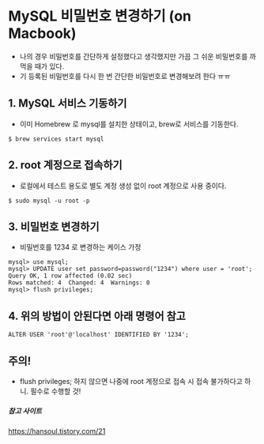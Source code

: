 # MySQL 비밀번호 변경하기 (on Macbook)
- 나의 경우 비밀번호를 간단하게 설정했다고 생각했지만 가끔 그 쉬운 비밀번호를 까먹을 때가 있다.
- 기 등록된 비밀번호를 다시 한 번 간단한 비밀번호로 변경해보려 한다 ㅠㅠ

## 1. MySQL 서비스 기동하기
- 이미 Homebrew 로 mysql를 설치한 상태이고, brew로 서비스를 기동한다.
```
$ brew services start mysql
```

## 2. root 계정으로 접속하기
- 로컬에서 테스트 용도로 별도 계정 생성 없이 root 계정으로 사용 중이다.
```
$ sudo mysql -u root -p
```

## 3. 비밀번호 변경하기
- 비밀번호를 1234 로 변경하는 케이스 가정
```
mysql> use mysql;
mysql> UPDATE user set password=password("1234") where user = 'root';
Query OK, 1 row affected (0.02 sec)
Rows matched: 4  Changed: 4  Warnings: 0
mysql> flush privileges;
```

## 4. 위의 방법이 안된다면 아래 명령어 참고
```
ALTER USER 'root'@'localhost' IDENTIFIED BY '1234';
```

## 주의!
- flush privileges; 하지 않으면 나중에 root 계정으로 접속 시 접속 불가하다고 하니. 필수로 수행할 것!


##### 참고 사이트

https://hansoul.tistory.com/21



